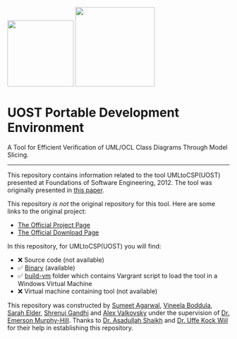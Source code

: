 [<img src="https://github.com/shrenujgandhi/Readme-Images/blob/master/AP.png" width="150">](https://github.com/shrenujgandhi/UOST-Portable-Development-Environment/tree/master/build-vm)
[<img src="https://github.com/shrenujgandhi/Readme-Images/blob/master/SE.png" width="180">](https://github.com/shrenujgandhi/UOST-Portable-Development-Environment/tree/master/build-vm)

# UOST Portable Development Environment
A Tool for Efficient Verification of UML/OCL Class Diagrams Through Model Slicing.

***

This repository contains information related to the tool UMLtoCSP(UOST) presented at Foundations of Software Engineering, 2012. The tool was originally presented in [this paper](http://dl.acm.org/citation.cfm?id=2393596.2393639&coll=DL&dl=GUIDE&CFID=544907474&CFTOKEN=96283854).

This repository _is not_ the original repository for this tool. Here are some links to the original project:
* [The Official Project Page](http://asadshaikh.com/UMLtoCSP_UOST/)
* [The Official Download Page](http://asadshaikh.com/UMLtoCSP_UOST/download.html)

In this repository, for UMLtoCSP(UOST) you will find:
* :x: Source code (not available)
* :white_check_mark: [Binary](https://github.com/SoftwareEngineeringToolDemos/FSE-2012-UMLtoCSP-UOST/tree/master/Binary) (available)
* :white_check_mark: [build-vm](https://github.com/SoftwareEngineeringToolDemos/FSE-2012-UMLtoCSP-UOST/tree/master/build-vm) folder which contains Vargrant script to load the tool in a Windows Virtual Machine 
* :x: Virtual machine containing tool (not available)

This repository was constructed by [Sumeet Agarwal](https://github.com/sumeet29),  [Vineela Boddula](https://github.com/boddulavineela), [Sarah Elder](https://github.com/seelder), [Shrenuj Gandhi](https://github.com/shrenujgandhi) and [Alex Valkovsky](https://github.com/avalkovsky) under the supervision of [Dr. Emerson Murphy-Hill](https://github.com/CaptainEmerson). Thanks to [Dr. Asadullah Shaikh](http://www.asadshaikh.com/) and [Dr. Uffe Kock Wiil](http://websrv0a.sdu.dk/ukwiil/) for their help in establishing this repository.
